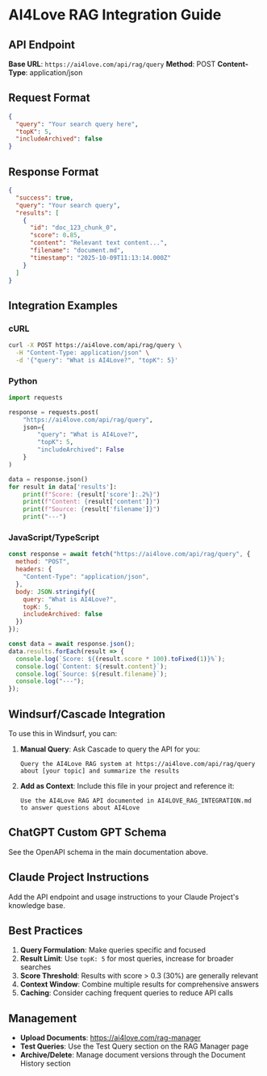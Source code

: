 # AI4Love RAG Integration Guide

## API Endpoint
**Base URL**: `https://ai4love.com/api/rag/query`
**Method**: POST
**Content-Type**: application/json

## Request Format
```json
{
  "query": "Your search query here",
  "topK": 5,
  "includeArchived": false
}
```

## Response Format
```json
{
  "success": true,
  "query": "Your search query",
  "results": [
    {
      "id": "doc_123_chunk_0",
      "score": 0.85,
      "content": "Relevant text content...",
      "filename": "document.md",
      "timestamp": "2025-10-09T11:13:14.000Z"
    }
  ]
}
```

## Integration Examples

### cURL
```bash
curl -X POST https://ai4love.com/api/rag/query \
  -H "Content-Type: application/json" \
  -d '{"query": "What is AI4Love?", "topK": 5}'
```

### Python
```python
import requests

response = requests.post(
    "https://ai4love.com/api/rag/query",
    json={
        "query": "What is AI4Love?",
        "topK": 5,
        "includeArchived": False
    }
)

data = response.json()
for result in data['results']:
    print(f"Score: {result['score']:.2%}")
    print(f"Content: {result['content']}")
    print(f"Source: {result['filename']}")
    print("---")
```

### JavaScript/TypeScript
```javascript
const response = await fetch("https://ai4love.com/api/rag/query", {
  method: "POST",
  headers: {
    "Content-Type": "application/json",
  },
  body: JSON.stringify({
    query: "What is AI4Love?",
    topK: 5,
    includeArchived: false
  })
});

const data = await response.json();
data.results.forEach(result => {
  console.log(`Score: ${(result.score * 100).toFixed(1)}%`);
  console.log(`Content: ${result.content}`);
  console.log(`Source: ${result.filename}`);
  console.log("---");
});
```

## Windsurf/Cascade Integration

To use this in Windsurf, you can:

1. **Manual Query**: Ask Cascade to query the API for you:
   ```
   Query the AI4Love RAG system at https://ai4love.com/api/rag/query 
   about [your topic] and summarize the results
   ```

2. **Add as Context**: Include this file in your project and reference it:
   ```
   Use the AI4Love RAG API documented in AI4LOVE_RAG_INTEGRATION.md 
   to answer questions about AI4Love
   ```

## ChatGPT Custom GPT Schema
See the OpenAPI schema in the main documentation above.

## Claude Project Instructions
Add the API endpoint and usage instructions to your Claude Project's knowledge base.

## Best Practices

1. **Query Formulation**: Make queries specific and focused
2. **Result Limit**: Use `topK: 5` for most queries, increase for broader searches
3. **Score Threshold**: Results with score > 0.3 (30%) are generally relevant
4. **Context Window**: Combine multiple results for comprehensive answers
5. **Caching**: Consider caching frequent queries to reduce API calls

## Management

- **Upload Documents**: https://ai4love.com/rag-manager
- **Test Queries**: Use the Test Query section on the RAG Manager page
- **Archive/Delete**: Manage document versions through the Document History section
